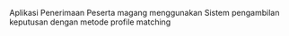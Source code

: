Aplikasi Penerimaan Peserta magang menggunakan Sistem pengambilan keputusan dengan metode profile matching

